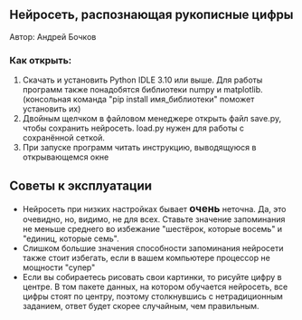 <h2>Нейросеть, распознающая рукописные цифры</h2>
  <p>Автор: Андрей Бочков</p>
  <h3>Как открыть:</h3>
  <ol>
    <li>Скачать и установить Python IDLE 3.10 или выше. Для работы программ также понадобятся библиотеки numpy и matplotlib. (консольная команда "pip install имя_библиотеки" поможет установить их)</li>
    <li>Двойным щелчком в файловом менеджере открыть файл save.py, чтобы сохранить нейросеть. load.py нужен для работы с сохранённой сеткой.</li>
    <li>При запуске программ читать инструкцию, выводящуюся в открывающемся окне</li>
  </ol>
<h2>Советы к эксплуатации</h2>
  <ul>
    <li>Нейросеть при низких настройках бывает <t style="font-size:18px;font-weight:bold;">очень</t> неточна. Да, это очевидно, но, видимо, не для всех. Ставьте значение запоминания не меньше среднего во избежание "шестёрок, которые восемь" и "единиц, которые семь".</li>
    <li>Слишком большие значения способности запоминания нейросети также стоит избегать, если в вашем компьютере процессор не мощности "супер"</li>
    <li>Если вы собираетесь рисовать свои картинки, то рисуйте цифру в центре. В том пакете данных, на котором обучается нейросеть, все цифры стоят по центру, поэтому столкнувшись с нетрадиционным заданием, ответ будет скорее случайным, чем правильным.</li>
  </ul>